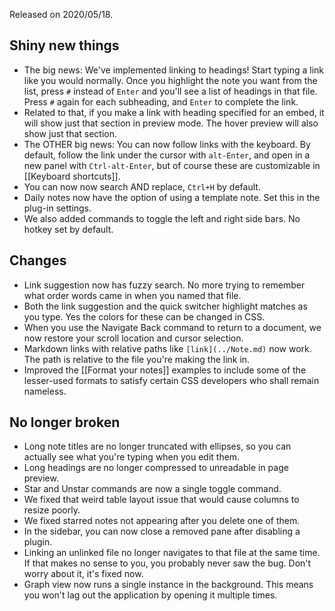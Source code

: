 Released on 2020/05/18.

## Shiny new things

-  The big news: We've implemented linking to headings! Start typing a link like you would normally. Once you highlight the note you want from the list, press `#` instead of `Enter` and you'll see a list of headings in that file. Press `#` again for each subheading, and `Enter` to complete the link.
- Related to that, if you make a link with heading specified for an embed, it will show just that section in preview mode. The hover preview will also show just that section. 
- The OTHER big news: You can now follow links with the keyboard. By default, follow the link under the cursor with `alt-Enter`, and open in a new panel with `Ctrl-alt-Enter`, but of course these are customizable in [[Keyboard shortcuts]].
- You can now now search AND replace, `Ctrl+H` by default.
- Daily notes now have the option of using a template note. Set this in the plug-in settings.
- We also added commands to toggle the left and right side bars. No hotkey set by default.


## Changes

- Link suggestion now has fuzzy search. No more trying to remember what order words came in when you named that file. 
- Both the link suggestion and the quick switcher highlight matches as you type. Yes the colors for these can be changed in CSS. 
- When you use the Navigate Back command to return to a document, we now restore your scroll location and cursor selection.
- Markdown links with relative paths like `[link](../Note.md)`  now work. The path is relative to the file you're making the link in. 
- Improved the [[Format your notes]] examples to include some of the lesser-used formats to satisfy certain CSS developers who shall remain nameless. 


## No longer broken

- Long note titles are no longer truncated with ellipses, so you can actually see what you're typing when you edit them. 
- Long headings are no longer compressed to unreadable in page preview.
- Star and Unstar commands are now a single toggle command. 
- We fixed that weird table layout issue that would cause columns to resize poorly.
- We fixed starred notes not appearing after you delete one of them.
- In the sidebar, you can now close a removed pane after disabling a plugin. 
- Linking an unlinked file no longer navigates to that file at the same time. If that makes no sense to you, you probably never saw the bug. Don't worry about it, it's fixed now. 
- Graph view now runs a single instance in the background. This means you won't lag out the application by opening it multiple times. 